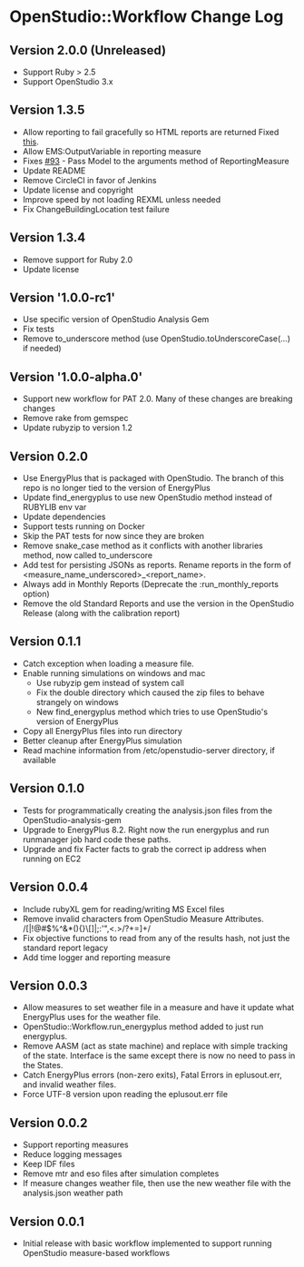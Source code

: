 OpenStudio::Workflow Change Log
==================================

Version 2.0.0 (Unreleased)
--------------------------

* Support Ruby > 2.5
* Support OpenStudio 3.x

Version 1.3.5
-------------

* Allow reporting to fail gracefully so HTML reports are returned Fixed [this](https://github.com/NREL/OpenStudio/issues/864).
* Allow EMS:OutputVariable in reporting measure
* Fixes [#93](https://github.com/NREL/OpenStudio-workflow-gem/issues/93) - Pass Model to the arguments method of ReportingMeasure
* Update README
* Remove CircleCI in favor of Jenkins
* Update license and copyright
* Improve speed by not loading REXML unless needed
* Fix ChangeBuildingLocation test failure

Version 1.3.4
-------------
* Remove support for Ruby 2.0
* Update license

Version '1.0.0-rc1'
-------------------
* Use specific version of OpenStudio Analysis Gem
* Fix tests
* Remove to_underscore method (use OpenStudio.toUnderscoreCase(...) if needed)

Version '1.0.0-alpha.0'
-----------------------
* Support new workflow for PAT 2.0. Many of these changes are breaking changes
* Remove rake from gemspec
* Update rubyzip to version 1.2

Version 0.2.0
------------------
* Use EnergyPlus that is packaged with OpenStudio. The branch of this repo is no longer tied to the version of EnergyPlus
* Update find_energyplus to use new OpenStudio method instead of RUBYLIB env var
* Update dependencies
* Support tests running on Docker
* Skip the PAT tests for now since they are broken
* Remove snake_case method as it conflicts with another libraries method, now called to_underscore
* Add test for persisting JSONs as reports. Rename reports in the form of <measure_name_underscored>_<report_name>.<ext>
* Always add in Monthly Reports (Deprecate the :run_monthly_reports option)
* Remove the old Standard Reports and use the version in the OpenStudio Release (along with the calibration report)

Version 0.1.1
------------------
* Catch exception when loading a measure file.
* Enable running simulations on windows and mac
  * Use rubyzip gem instead of system call
  * Fix the double directory which caused the zip files to behave strangely on windows
  * New find_energyplus method which tries to use OpenStudio's version of EnergyPlus
* Copy all EnergyPlus files into run directory
* Better cleanup after EnergyPlus simulation
* Read machine information from /etc/openstudio-server directory, if available

Version 0.1.0
-------------
* Tests for programmatically creating the analysis.json files from the OpenStudio-analysis-gem
* Upgrade to EnergyPlus 8.2. Right now the run energyplus and run runmanager job hard code these paths.
* Upgrade and fix Facter facts to grab the correct ip address when running on EC2

Version 0.0.4
-------------
* Include rubyXL gem for reading/writing MS Excel files
* Remove invalid characters from OpenStudio Measure Attributes. /[|!@#\$%^&\*\(\)\{\}\\\[\]|;:'",<.>\/?\+=]+/
* Fix objective functions to read from any of the results hash, not just the standard report legacy
* Add time logger and reporting measure

Version 0.0.3
--------------
* Allow measures to set weather file in a measure and have it update what EnergyPlus uses for the weather file.
* OpenStudio::Workflow.run_energyplus method added to just run energyplus.
* Remove AASM (act as state machine) and replace with simple tracking of the state. Interface is the same except there is now no need to pass in the States.
* Catch EnergyPlus errors (non-zero exits), Fatal Errors in eplusout.err, and invalid weather files.
* Force UTF-8 version upon reading the eplusout.err file

Version 0.0.2
--------------

* Support reporting measures
* Reduce logging messages
* Keep IDF files
* Remove mtr and eso files after simulation completes
* If measure changes weather file, then use the new weather file with the analysis.json weather path

Version 0.0.1
--------------

* Initial release with basic workflow implemented to support running OpenStudio measure-based workflows
